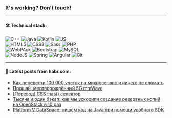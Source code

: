 ### It's working? Don't touch!

---

#### 🛠️ Technical stack:

![C++](https://img.shields.io/badge/C++-informational?logo=c%2B%2B&style=flat&logoColor=white&color=9C033A)
![Java](https://img.shields.io/badge/Java-informational?logo=java&style=flat&logoColor=white&color=007396)
![Kotlin](https://img.shields.io/badge/Kotlin-informational?logo=Kotlin&style=flat&logoColor=white&color=0095D5)
![JS](https://img.shields.io/badge/JS-informational?logo=javaScript&style=flat&logoColor=black&color=F7Df1E) <br>
![HTML5](https://img.shields.io/badge/HTML5-informational?logo=html5&style=flat&logoColor=white&color=E34F26)
![CSS3](https://img.shields.io/badge/CSS3-informational?logo=css3&style=flat&logoColor=white&color=157286)
![Sass](https://img.shields.io/badge/Saas-informational?logo=sass&style=flat&logoColor=white&color=hotpink)
![PHP](https://img.shields.io/badge/PHP-informational?logo=php&style=flat&logoColor=white&color=777BB4) <br>
![WebPAck](https://img.shields.io/badge/WebPack-informational?logo=webPack&style=flat&logoColor=white&color=FF6F00)
![Bootstrap](https://img.shields.io/badge/Bootstrap-informational?logo=Bootstrap&style=flat&logoColor=white&color=7952B3)
![MySQL](https://img.shields.io/badge/MySQL-informational?logo=MySQL&style=flat&logoColor=white&color=00f) <br>
![NodeJS](https://img.shields.io/badge/NodeJS-informational?logo=node.js&style=flat&logoColor=white&color=43853D)
![Spring](https://img.shields.io/badge/Spring-informational?logo=Spring&style=flat&logoColor=white&color=0A9EDC)
![Angular](https://img.shields.io/badge/Vue-informational?logo=vue.js&style=flat&logoColor=white&color=red)
![Git](https://img.shields.io/badge/Git-informational?logo=git&style=flat&logoColor=white&color=darkorange)

___

#### 💬 Latest posts from habr.com:

<!-- BLOG-POST-LIST:START -->
- [Как перевести 100 000 учеток на микросервис и ничего не сломать](https://habr.com/ru/post/662467/?utm_source=habrahabr&utm_medium=rss&utm_campaign=662467)
- [Прощай, мертворождённый 5G mmWave](https://habr.com/ru/post/662421/?utm_source=habrahabr&utm_medium=rss&utm_campaign=662421)
- [[Перевод] CSS :has&lpar;&rpar; селектор](https://habr.com/ru/post/662355/?utm_source=habrahabr&utm_medium=rss&utm_campaign=662355)
- [Тысяча и один бэкап: как мы ускорили создание резервных копий на OpenStack в 10 раз](https://habr.com/ru/post/661553/?utm_source=habrahabr&utm_medium=rss&utm_campaign=661553)
- [Platform V DataSpace: пишем код на Java при помощи удобного SDK](https://habr.com/ru/post/662397/?utm_source=habrahabr&utm_medium=rss&utm_campaign=662397)
<!-- BLOG-POST-LIST:END -->
